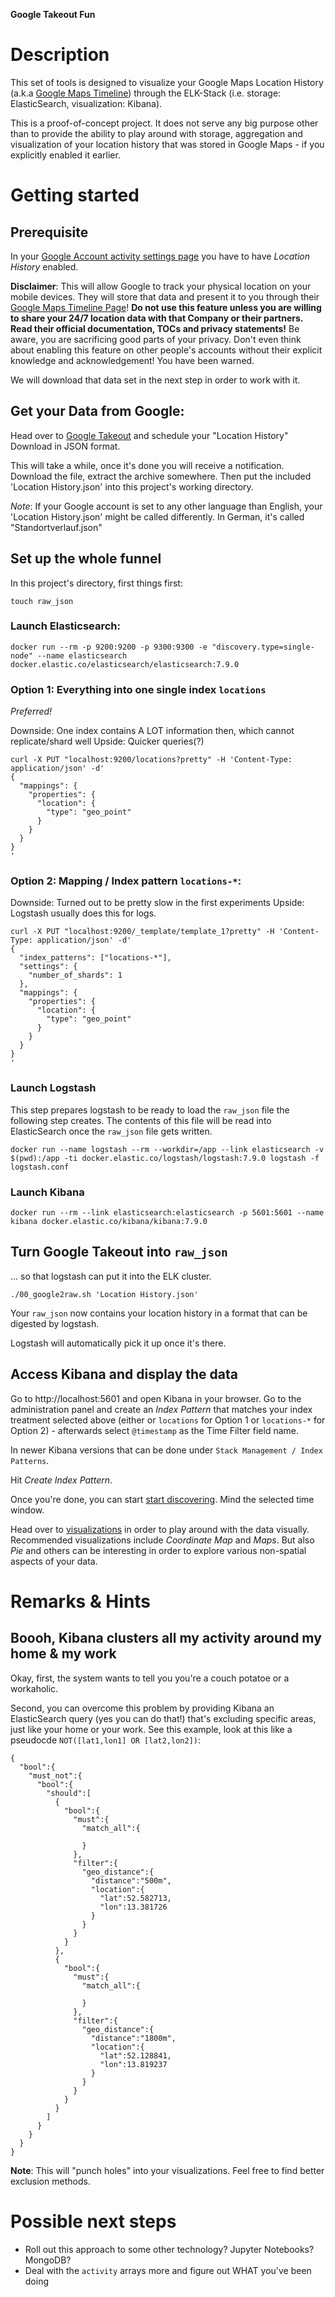 **Google Takeout Fun**

# Description

This set of tools is designed to visualize your Google Maps Location History
(a.k.a [Google Maps Timeline](https://www.google.com/maps/timeline)) through
the ELK-Stack (i.e. storage: ElasticSearch, visualization: Kibana).

This is a proof-of-concept project. It does not serve any big purpose other
than to provide the ability to play around with storage, aggregation and
visualization of your location history that was stored in Google Maps - if you
explicitly enabled it earlier.

# Getting started
## Prerequisite

In your [Google Account activity settings
page](https://myaccount.google.com/activitycontrols/location) you have to have
*Location History* enabled.

**Disclaimer**: This will allow Google to track your physical location on your
mobile devices. They will store that data and present it to you through their
[Google Maps Timeline Page](https://www.google.com/maps/timeline)! **Do not use
this feature unless you are willing to share your 24/7 location data with that
Company or their partners. Read their official documentation, TOCs and privacy
statements!** Be aware, you are sacrificing good parts of your privacy. Don't
even think about enabling this feature on other people's accounts without their
explicit knowledge and acknowledgement! You have been warned.

We will download that data set in the next step in order to work with it.

## Get your Data from Google:

Head over to [Google Takeout](https://takeout.google.com/settings/takeout) and
schedule your "Location History" Download in JSON format.

This will take a while, once it's done you will receive a notification. Download
the file, extract the archive somewhere. Then put the included
'Location History.json' into this project's working directory.

*Note*: If your Google account is set to any other language than English, your
'Location History.json' might be called differently. In German, it's called
"Standortverlauf.json"


## Set up the whole funnel

In this project's directory, first things first:

```
touch raw_json
```


### Launch Elasticsearch:

```
docker run --rm -p 9200:9200 -p 9300:9300 -e "discovery.type=single-node" --name elasticsearch docker.elastic.co/elasticsearch/elasticsearch:7.9.0
```

### Option 1: Everything into one single index `locations`

*Preferred!*

Downside: One index contains A LOT information then, which cannot
replicate/shard well
Upside: Quicker queries(?)


```
curl -X PUT "localhost:9200/locations?pretty" -H 'Content-Type: application/json' -d'
{
  "mappings": {
    "properties": {
      "location": {
        "type": "geo_point"
      }
    }
  }
}
'
```

### Option 2: Mapping / Index pattern `locations-*`:

Downside: Turned out to be pretty slow in the first experiments
Upside: Logstash usually does this for logs.


```
curl -X PUT "localhost:9200/_template/template_1?pretty" -H 'Content-Type: application/json' -d'
{
  "index_patterns": ["locations-*"],
  "settings": {
    "number_of_shards": 1
  },
  "mappings": {
    "properties": {
      "location": {
        "type": "geo_point"
      }
    }
  }
}
'
```


### Launch Logstash

This step prepares logstash to be ready to load the `raw_json` file the
following step creates. The contents of this file will be read into
ElasticSearch once the `raw_json` file gets written.

```
docker run --name logstash --rm --workdir=/app --link elasticsearch -v $(pwd):/app -ti docker.elastic.co/logstash/logstash:7.9.0 logstash -f logstash.conf
```

### Launch Kibana

```
docker run --rm --link elasticsearch:elasticsearch -p 5601:5601 --name kibana docker.elastic.co/kibana/kibana:7.9.0
```

## Turn Google Takeout into `raw_json`
... so that logstash can put it into the ELK cluster.

```
./00_google2raw.sh 'Location History.json'
```

Your `raw_json` now contains your location history in a format that can be
digested by logstash.

Logstash will automatically pick it up once it's there.

## Access Kibana and display the data

Go to http://localhost:5601 and open Kibana in your browser. Go to the
administration panel and create an *Index Pattern* that matches your index
treatment selected above (either  or `locations` for Option 1 or `locations-*`
for Option 2) - afterwards select `@timestamp` as the Time Filter field name.

In newer Kibana versions that can be done under `Stack Management / Index
Patterns`.

Hit *Create Index Pattern*.

Once you're done, you can start [start
discovering](http://localhost:5601/app/kibana#/discover/). Mind the selected
time window.

Head over to [visualizations](http://localhost:5601/app/kibana#/visualize?_g=()) in order to play around with the data visually. Recommended visualizations include *Coordinate Map* and *Maps*.
But also *Pie* and others can be interesting in order to explore various
non-spatial aspects of your data.

# Remarks & Hints

## Boooh, Kibana clusters all my activity around my home & my work

Okay, first, the system wants to tell you you're a couch potatoe or a workaholic. 

Second, you can overcome this problem by providing Kibana an ElasticSearch query (yes you can do that!)
that's excluding specific areas, just like your home or your work. See this
example, look at this like a pseudocde `NOT([lat1,lon1] OR [lat2,lon2])`:

```
{
  "bool":{
    "must_not":{
      "bool":{
        "should":[
          {
            "bool":{
              "must":{
                "match_all":{

                }
              },
              "filter":{
                "geo_distance":{
                  "distance":"500m",
                  "location":{
                    "lat":52.582713,
                    "lon":13.381726
                  }
                }
              }
            }
          },
          {
            "bool":{
              "must":{
                "match_all":{

                }
              },
              "filter":{
                "geo_distance":{
                  "distance":"1800m",
                  "location":{
                    "lat":52.128841,
                    "lon":13.819237
                  }
                }
              }
            }
          }
        ]
      }
    }
  }
}

```

**Note**: This will "punch holes" into your visualizations. Feel free to find
better exclusion methods.


# Possible next steps

* Roll out this approach to some other technology? Jupyter Notebooks? MongoDB?
* Deal with the `activity` arrays more and figure out WHAT you've been doing
